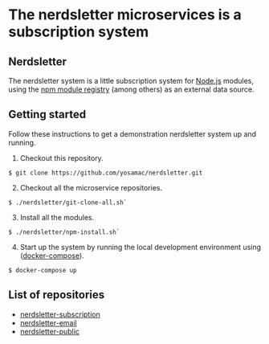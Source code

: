 # The nerdsletter microservices is a subscription system

## Nerdsletter

The nerdsletter system is a little subscription system
for [Node.js](//nodejs.org) modules, using
the [npm module registry](//npmjs.com) (among others) as an external
data source.


## Getting started

Follow these instructions to get a demonstration nerdsletter system up and
running.

1. Checkout this repository.
  ```
  $ git clone https://github.com/yosamac/nerdsletter.git
  ```

2. Checkout all the microservice repositories.
  ```
  $ ./nerdsletter/git-clone-all.sh`
  ```
  
3. Install all the modules.
  ```
  $ ./nerdsletter/npm-install.sh`
  ```

4. Start up the system by running the local development environment
  using ([docker-compose](https://docs.docker.com/compose/)).
  ```
  $ docker-compose up
  ```

## List of repositories

* [nerdsletter-subscription](//github.com/yosamac/nerdsletter-subscription)
* [nerdsletter-email](//github.com/yosamac/nerdsletter-email)
* [nerdsletter-public](//github.com/yosamac/nerdsletter-public)




